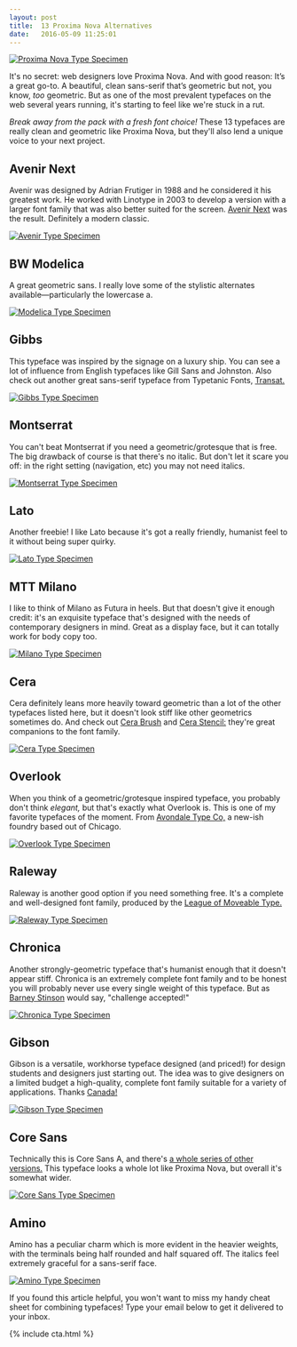 ```yaml
---
layout: post
title:  13 Proxima Nova Alternatives
date:   2016-05-09 11:25:01
---
```


<a href="http://www.myfonts.com/fonts/marksimonson/proxima-nova/"><img src="/images/proxima_nova/proxima_nova.png" alt="Proxima Nova Type Specimen"></a>

It's no secret: web designers love Proxima Nova. And with good reason: It’s a great go-to. A beautiful, clean sans-serif that’s geometric but not, you know, <i>too</i> geometric. But as one of the most prevalent typefaces on the web several years running, it's starting to feel like we're stuck in a rut.

<em>Break away from the pack with a fresh font choice!</em> These 13 typefaces are really clean and geometric like Proxima Nova, but they'll also lend a unique voice to your next project. 

<h2>Avenir Next</h2>
Avenir was designed by Adrian Frutiger in 1988 and he considered it his greatest work. He worked with Linotype in 2003 to develop a version with a larger font family that was also better suited for the screen. <a href="https://www.linotype.com/90672/avenir-next-family.html?gclid=CLyDlJOO0MwCFQ8vaQodC_oBug">Avenir Next</a> was the result. Definitely a modern classic. 

<a href="https://www.linotype.com/90672/avenir-next-family.html?gclid=CLyDlJOO0MwCFQ8vaQodC_oBug"><img src="/images/proxima_nova/avenir.png" alt="Avenir Type Specimen"></a>

<h2>BW Modelica</h2>
A great geometric sans. I really love some of the stylistic alternates available—particularly the lowercase a.

<a href="https://www.myfonts.com/fonts/branding-with-type/bw-modelica/"><img src="/images/proxima_nova/modelica.png" alt="Modelica Type Specimen"></a>

<h2>Gibbs</h2>
This typeface was inspired by the signage on a luxury ship. You can see a lot of influence from English typefaces like Gill Sans and Johnston. Also check out another great sans-serif typeface from Typetanic Fonts, <a href="http://typetanicfonts.com/#TransatText">Transat.</a>

<a href="https://www.myfonts.com/fonts/typetanic-fonts/gibbs/"><img src="/images/proxima_nova/gibbs.png" alt="Gibbs Type Specimen"></a>

<h2>Montserrat</h2>
You can't beat Montserrat if you need a geometric/grotesque that is free. The big drawback of course is that there's no italic. But don't let it scare you off: in the right setting (navigation, etc) you may not need italics.

<a href="https://www.fontsquirrel.com/fonts/montserrat"><img src="/images/proxima_nova/montserrat.png" alt="Montserrat Type Specimen"></a>

<h2>Lato</h2>
Another freebie! I like Lato because it's got a really friendly, humanist feel to it without being super quirky. 

<a href="http://www.latofonts.com/lato-free-fonts/"><img src="/images/proxima_nova/lato.png" alt="Lato Type Specimen"></a>

<h2>MTT Milano</h2>

I like to think of Milano as Futura in heels. But that doesn't give it enough credit: it's an exquisite typeface that's designed with the needs of contemporary designers in mind. Great as a display face, but it can totally work for body copy too. 

<a href="https://www.myfonts.com/fonts/mtt/milano/"><img src="/images/proxima_nova/milano.png" alt="Milano Type Specimen"></a>

<h2>Cera</h2>
Cera definitely leans more heavily toward geometric than a lot of the other typefaces listed here, but it doesn't look stiff like other geometrics sometimes do. And check out <a href="https://www.myfonts.com/fonts/typemates/cera-brush/">Cera Brush</a> and <a href="https://www.myfonts.com/fonts/typemates/cera-stencil/">Cera Stencil:</a> they're great companions to the font family.

<a href="https://www.myfonts.com/fonts/typemates/cera/"><img src="/images/proxima_nova/cera.png" alt="Cera Type Specimen"></a>

<h2>Overlook</h2>
When you think of a geometric/grotesque inspired typeface, you probably don't think <i>elegant,</i> but that's exactly what Overlook is. This is one of my favorite typefaces of the moment. From <a href="https://avondaletypeco.com/">Avondale Type Co,</a> a new-ish foundry based out of Chicago.

<a href="https://avondaletypeco.com/atc-overlook/"><img src="/images/proxima_nova/overlook.png" alt="Overlook Type Specimen"></a>

<h2>Raleway</h2>
Raleway is another good option if you need something free. It's a complete and well-designed font family, produced by the <a href="https://www.theleagueofmoveabletype.com/">League of Moveable Type.</a>

<a href="https://www.fontsquirrel.com/fonts/raleway"><img src="/images/proxima_nova/raleway.png" alt="Raleway Type Specimen"></a>

<h2>Chronica</h2>
Another strongly-geometric typeface that's humanist enough that it doesn't appear stiff. Chronica is an extremely complete font family and to be honest you will probably never use every single weight of this typeface. But as <a href="https://www.youtube.com/watch?v=4iOi_iPNC50">Barney Stinson</a> would say, "challenge accepted!"

<a href="https://www.myfonts.com/fonts/mostardesign/chronica-pro/"><img src="/images/proxima_nova/chronica.png" alt="Chronica Type Specimen"></a>

<h2>Gibson</h2>
Gibson is a versatile, workhorse typeface designed (and priced!) for design students and designers just starting out. The idea was to give designers on a limited budget a high-quality, complete font family suitable for a variety of applications. Thanks <a href="http://canadatype.net/">Canada!</a>

<a href="https://www.myfonts.com/fonts/canadatype/gibson/"><img src="/images/proxima_nova/gibson.png" alt="Gibson Type Specimen"></a>

<h2>Core Sans</h2>
Technically this is Core Sans A, and there's <a href="http://www.myfonts.com/search/core+sans/all/">a whole series of other versions.</a> This typeface looks a whole lot like Proxima Nova, but overall it's somewhat wider.

<a href="https://www.myfonts.com/fonts/s-core/core-sans-a/"><img src="/images/proxima_nova/core_sans.png" alt="Core Sans Type Specimen"></a>

<h2>Amino</h2>
Amino has a peculiar charm which is more evident in the heavier weights, with the terminals being half rounded and half squared off. The italics feel extremely graceful for a sans-serif face. 

<a href="http://www.myfonts.com/fonts/cadson-demak/amino/"><img src="/images/proxima_nova/amino.png" alt="Amino Type Specimen"></a>

If you found this article helpful, you won't want to miss my handy cheat sheet for combining typefaces! Type your email below to get it delivered to your inbox.

{% include cta.html %}